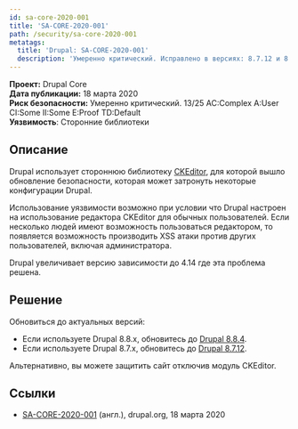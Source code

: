 ```yaml
---
id: sa-core-2020-001
title: 'SA-CORE-2020-001'
path: /security/sa-core-2020-001
metatags:
  title: 'Drupal: SA-CORE-2020-001'
  description: 'Умеренно критический. Исправлено в версиях: 8.7.12 и 8.8.4.'
---
```


**Проект:** Drupal Core\
**Дата публикации:** 18 марта 2020\
**Риск безопасности:** Умеренно критический. 13/25 AC:Complex A:User CI:Some II:Some E:Proof TD:Default\
**Уязвимость**: Сторонние библиотеки

## Описание

Drupal использует стороннюю библиотеку [CKEditor](https://github.com/ckeditor/ckeditor4), для которой вышло обновление безопасности, которая может затронуть некоторые конфигурации Drupal.

Использование уязвимости возможно при условии что Drupal настроен на использование редактора CKEditor для обычных пользователей. Если несколько людей имеют возможность пользоваться редактором, то появляется возможность производить XSS атаки против других пользователей, включая администратора.

Drupal увеличивает версию зависимости до 4.14 где эта проблема решена.

## Решение

Обновиться до актуальных версий:

- Если используете Drupal 8.8.x, обновитесь до [Drupal 8.8.4](../../8/releases/release-8.8.4.md).
- Если используете Drupal 8.7.x, обновитесь до [Drupal 8.7.12](../../8/releases/release-8.7.12.md).

Альтернативно, вы можете защитить сайт отключив модуль CKEditor. 

## Ссылки

- [SA-CORE-2020-001](https://www.drupal.org/sa-core-2020-001) (англ.), drupal.org, 18 марта 2020